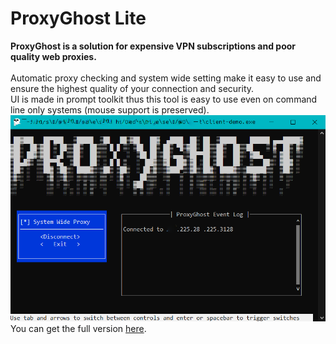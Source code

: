 # ProxyGhost Lite
<b>ProxyGhost is a solution for expensive VPN subscriptions and poor quality web proxies.</b><br><br>
Automatic proxy checking and system wide setting make it easy to use and ensure the highest quality of your connection and security.<br>UI is made in prompt toolkit thus this tool is easy to use even on command line only systems (mouse support is preserved). 
<img src="preview.png"><br>
You can get the full version <a href="https://shoppy.gg/products/9T1iyFF">here</a>.
